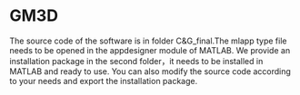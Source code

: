 # GM3D
The source code of the software is in folder C&G_final.The mlapp type file needs to be opened in the appdesigner module of MATLAB.
We provide an installation package in the second folder，it needs to be installed in MATLAB and ready to use.
You can also modify the source code according to your needs and export the installation package.
